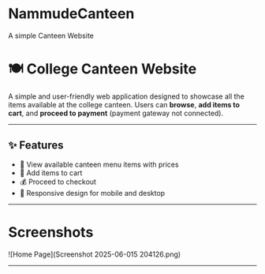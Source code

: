 # NammudeCanteen
A simple Canteen Website
# 🍽️ College Canteen Website

A simple and user-friendly web application designed to showcase all the items available at the college canteen. Users can **browse**, **add items to cart**, and **proceed to payment** (payment gateway not connected).

---

## ✨ Features

- 🧾 View available canteen menu items with prices
- 🛒 Add items to cart
- 💰 Proceed to checkout
- 📱 Responsive design for mobile and desktop


---

# Screenshots
![Home Page](Screenshot 2025-06-015 204126.png)

---


